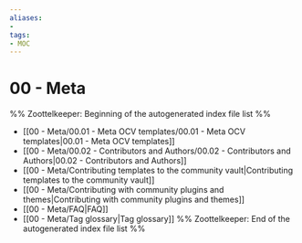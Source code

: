 ```yaml
---
aliases:
- 
tags:
- MOC
---
```


# 00 - Meta

%% Zoottelkeeper: Beginning of the autogenerated index file list  %%
-  [[00 - Meta/00.01 - Meta OCV templates/00.01 - Meta OCV templates|00.01 - Meta OCV templates]]
-  [[00 - Meta/00.02 - Contributors and Authors/00.02 - Contributors and Authors|00.02 - Contributors and Authors]]
-  [[00 - Meta/Contributing templates to the community vault|Contributing templates to the community vault]]
-  [[00 - Meta/Contributing with community plugins and themes|Contributing with community plugins and themes]]
-  [[00 - Meta/FAQ|FAQ]]
-  [[00 - Meta/Tag glossary|Tag glossary]]
%% Zoottelkeeper: End of the autogenerated index file list  %%
